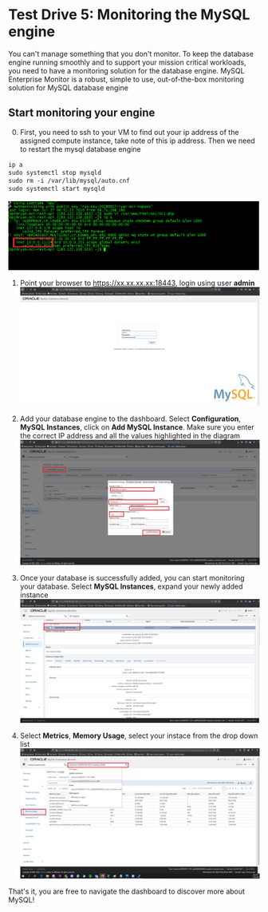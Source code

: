 # Test Drive 5: Monitoring the MySQL engine

You can't manage something that you don't monitor. To keep the database engine running smoothly and to support your mission critical workloads, you need to have a monitoring solution for the database engine.
MySQL Enterprise Monitor is a robust, simple to use, out-of-the-box monitoring solution for MySQL database engine

## Start monitoring your engine
0. First, you need to ssh to your VM to find out your ip address of the assigned compute instance, take note of this ip address. Then we need to restart the mysql database engine
```
ip a
sudo systemctl stop mysqld
sudo rm -i /var/lib/mysql/auto.cnf
sudo systemctl start mysqld
```
![mem3](img/mem-3.png)

1. Point your browser to https://xx.xx.xx.xx:18443, login using user **admin**
![mem1](img/mem-1.png)

2. Add your database engine to the dashboard. Select **Configuration**, **MySQL Instances**, click on **Add MySQL Instance**. Make sure you enter the correct IP address and all the values highlighted in the diagram
![mem2](img/mem-2.png)

3. Once your database is successfully added, you can start monitoring your database. Select **MySQL Instances**, expand your newly added instance
![mem4](img/mem-4.png)

4. Select **Metrics**, **Memory Usage**, select your instace from the drop down list
![mem5](img/mem-5.png)

That's it, you are free to navigate the dashboard to discover more about MySQL!
